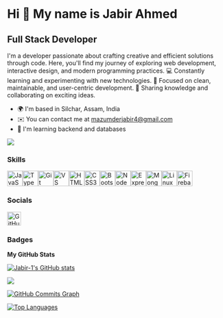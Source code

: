Hi 👋 My name is Jabir Ahmed
============================

Full Stack Developer
--------------------

I'm a developer passionate about crafting creative and efficient solutions through code. Here, you'll find my journey of exploring web development, interactive design, and modern programming practices. 💻 Constantly learning and experimenting with new technologies. 🚀 Focused on clean, maintainable, and user-centric development. 🌟 Sharing knowledge and collaborating on exciting ideas.

*   🌍  I'm based in Silchar, Assam, India
*   ✉️  You can contact me at [mazumderjabir4@gmail.com](mailto:mazumderjabir4@gmail.com)
*   🧠  I'm learning backend and databases
   
<a href="https://www.github.com/Jabir-1" target="_blank" rel="noreferrer"><img src="https://img.shields.io/github/followers/Jabir-1?logo=github&style=for-the-badge&color=0891b2&labelColor=0f172a" /></a>

### Skills 
<p align="left">
<a href="https://developer.mozilla.org/en-US/docs/Web/JavaScript" target="_blank" rel="noreferrer"><img src="https://raw.githubusercontent.com/danielcranney/readme-generator/main/public/icons/skills/javascript-colored.svg" width="36" height="36" alt="JavaScript" /></a><a href="https://www.typescriptlang.org/" target="_blank" rel="noreferrer"><img src="https://raw.githubusercontent.com/danielcranney/readme-generator/main/public/icons/skills/typescript-colored.svg" width="36" height="36" alt="TypeScript" /></a><a href="https://git-scm.com/" target="_blank" rel="noreferrer"><img src="https://raw.githubusercontent.com/danielcranney/readme-generator/main/public/icons/skills/git-colored.svg" width="36" height="36" alt="Git" /></a><a href="https://code.visualstudio.com/" target="_blank" rel="noreferrer"><img src="https://raw.githubusercontent.com/danielcranney/readme-generator/main/public/icons/skills/visualstudiocode.svg" width="36" height="36" alt="VS Code" /></a><a href="https://developer.mozilla.org/en-US/docs/Glossary/HTML5" target="_blank" rel="noreferrer"><img src="https://raw.githubusercontent.com/danielcranney/readme-generator/main/public/icons/skills/html5-colored.svg" width="36" height="36" alt="HTML5" /></a><a href="https://www.w3.org/TR/CSS/#css" target="_blank" rel="noreferrer"><img src="https://raw.githubusercontent.com/danielcranney/readme-generator/main/public/icons/skills/css3-colored.svg" width="36" height="36" alt="CSS3" /></a><a href="https://getbootstrap.com/" target="_blank" rel="noreferrer"><img src="https://raw.githubusercontent.com/danielcranney/readme-generator/main/public/icons/skills/bootstrap-colored.svg" width="36" height="36" alt="Bootstrap" /></a><a href="https://nodejs.org/en/" target="_blank" rel="noreferrer"><img src="https://raw.githubusercontent.com/danielcranney/readme-generator/main/public/icons/skills/nodejs-colored.svg" width="36" height="36" alt="NodeJS" /></a><a href="https://expressjs.com/" target="_blank" rel="noreferrer"><img src="https://raw.githubusercontent.com/danielcranney/readme-generator/main/public/icons/skills/express-colored.svg" width="36" height="36" alt="Express" /></a><a href="https://www.mongodb.com/" target="_blank" rel="noreferrer"><img src="https://raw.githubusercontent.com/danielcranney/readme-generator/main/public/icons/skills/mongodb-colored.svg" width="36" height="36" alt="MongoDB" /></a><a href="https://www.linux.org" target="_blank" rel="noreferrer"><img src="https://raw.githubusercontent.com/danielcranney/readme-generator/main/public/icons/skills/linux-colored.svg" width="36" height="36" alt="Linux" /></a><a href="https://firebase.com/" target="_blank" rel="noreferrer"><img src="https://raw.githubusercontent.com/danielcranney/readme-generator/main/public/icons/skills/firebase-colored.svg" width="36" height="36" alt="Firebase" /></a>
</p>
                    
### Socials
<p align="left">
  <a href="https://www.github.com/Jabir-1" target="_blank" rel="noreferrer">
    <img 
      src="https://raw.githubusercontent.com/danielcranney/readme-generator/main/public/icons/socials/github.svg" 
      width="32" 
      height="32" 
      alt="GitHub" 
    />
  </a>
</p>


### Badges

<b>My GitHub Stats</b>

<a href="http://www.github.com/Jabir-1"><img src="https://github-readme-stats.vercel.app/api?username=Jabir-1&show_icons=true&hide=&count_private=true&title_color=f97316&text_color=ffffff&icon_color=0891b2&bg_color=0f172a&hide_border=true&show_icons=true" alt="Jabir-1's GitHub stats" /></a>

<a href="http://www.github.com/Jabir-1"><img src="https://github-readme-streak-stats.herokuapp.com/?user=Jabir-1&stroke=ffffff&background=0f172a&ring=f97316&fire=f97316&currStreakNum=ffffff&currStreakLabel=f97316&sideNums=ffffff&sideLabels=ffffff&dates=ffffff&hide_border=true" /></a>

<a href="http://www.github.com/Jabir-1"><img src="https://github-readme-activity-graph.cyclic.app/graph?username=Jabir-1&bg_color=0f172a&color=ffffff&line=0891b2&point=ffffff&area_color=0f172a&area=true&hide_border=true&custom_title=GitHub%20Commits%20Graph" alt="GitHub Commits Graph" /></a>

<a href="https://github.com/Jabir-1" align="left"><img src="https://github-readme-stats.vercel.app/api/top-langs/?username=Jabir-1&langs_count=10&title_color=f97316&text_color=ffffff&icon_color=0891b2&bg_color=0f172a&hide_border=true&locale=en&custom_title=Top%20%Languages" alt="Top Languages" /></a>

